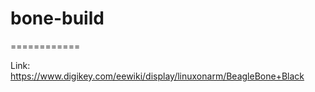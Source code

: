 # bone-build
============

Link: https://www.digikey.com/eewiki/display/linuxonarm/BeagleBone+Black
